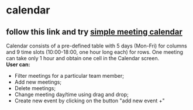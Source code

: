 # calendar 
## follow this link and try [simple meeting calendar](https://nataliakoshevaya.github.io/calendar/dist/calendar.html)

Calendar consists of a pre-defined table with 5 days (Mon-Fri) for columns and 9 time slots (10:00-18:00, one hour long each) for rows. One meeting can take only 1 hour and obtain one cell in the Calendar screen.  
**User can:**
 + Filter meetings for a particular team member;
 + Add new meetings;
 + Delete meetings;
 + Change meeting day/time using drag and drop;
 + Create new event by clicking on the button "add new event +" 
 
